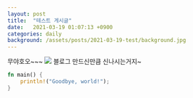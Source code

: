 ```yaml
---
layout: post
title:  "테스트 게시글"
date:   2021-03-19 01:07:13 +0900
categories: daily
background: /assets/posts/2021-03-19-test/background.jpg
---
```


무야호오~~~
<img data-image-viewer src="{{ '/assets/posts/2021-03-19-test/screenshot.png' | relative_url }}">
블로그 만드신만큼 신나시는거지~

```rust
fn main() {
    println!("Goodbye, world!");
}
```